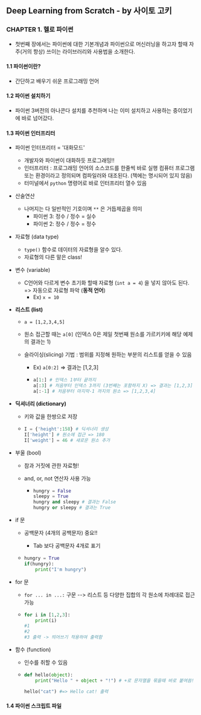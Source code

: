 ## Deep Learning from Scratch - by 사이토 고키



### CHAPTER 1. 헬로 파이썬

- 첫번째 장에서는 파이썬에 대한 기본개념과 파이썬으로 머신러닝을 하고자 할때 자주(거의 항상) 쓰이는 라이브러리와 사용법을 소개한다.

#### 1.1 파이썬이란?

- 간단하고 배우기 쉬운 프로그래밍 언어

#### 1.2 파이썬 설치하기

- 파이썬 3버전의 아나콘다 설치를 추천하며 나는 이미 설치하고 사용하는 중이었기에 바로 넘어갔다.

#### 1.3 파이썬 인터프리터

- 파이썬 인터프리터 = '대화모드' 

  - 개발자와 파이썬이 대화하듯 프로그래밍!!
  - 인터프리터 : 프로그래밍 언어의 소스코드를 한줄씩 바로 실행 컴퓨터 프로그램 또는 환경이라고 정의되며 컴파일러와 대조된다.  (책에는 명시되어 있지 않음)
  - 터미널에서 `python` 명령어로 바로 인터프리터 열수 있음

- 산술연산 

  - 나머지는 다 일반적인 기호이며 `**` 은 거듭제곱을 의미
    - 파이썬 3: 정수 / 정수 = 실수 
    - 파이썬 2: 정수 / 정수 = 정수

- 자료형 (data type)

  - `type()` 함수로 데이터의 자료형을 알수 있다. 
  - 자료형의 다른 말은 class!

- 변수 (variable)

  - C언어와 다르게 변수 초기화 할때 자료형 (`int a = 4`) 을 넣지 않아도 된다. => 자동으로 자료형 파악 (**동적 언어**)
    - Ex) `x = 10`

- **리스트 (list)**

  - `a = [1,2,3,4,5]`

  - 원소 접근할 때는 `a[0]` (인덱스 0은 제일 첫번째 원소를 가르키키에 해당 예제의 결과는 1)

  - 슬라이싱(slicing) 기법 : 범위를 지정해 원하는 부분의 리스트를 얻을 수 있음

    - Ex) `a[0:2]` => 결과는 [1,2,3]

    - ```python
      a[1:] # 인덱스 1부터 끝까지
      a[:3] # 처음부터 인덱스 3까지 (3번째는 포함하지 X) => 결과는 [1,2,3]
      a[:-1] # 처음부터 마지막-1 까지의 원소 => [1,2,3,4] 
      ```

- **딕셔너리 (dictionary)**

  - 키와 값을 한쌍으로 저장

  - ```python
    I = {'height':158} # 딕셔너리 생성
    I['height'] # 원소에 접근 => 180
    I['weight'] = 46 # 새로운 원소 추가
    ```

- 부울 (bool)

  - 참과 거짓에 관한 자료형!
  
  - and, or, not 연산자 사용 가능
  
    - ```python
      hungry = False
      sleepy = True
      hungry and sleepy # 결과는 False
      hungry or sleepy # 결과는 True
      ```

- if 문

  - 공백문자 (4개의 공백문자) 중요!!

    - Tab 보다 공백문자 4개로 표기

  - ```python
    hungry = True
    if(hungry):
        print("I'm hungry")
    ```

- for 문

  - `for ... in ...:` 구문 --> 리스트 등 다양한 집합의 각 원소에 차례대로 접근 가능

  - ```python
    for i in [1,2,3]:
        print(i) 
    #1
    #2
    #3 출력 -> 띄어쓰기 적용하여 출력함
    ```

- 함수 (function)

  - 인수를 취할 수  있음

  - ```python
    def hello(object):
        print("Hello " + object + "!") # +로 문자열을 묶을때 바로 붙여씀! 
    
    hello("cat") #=> Hello cat! 출력
    ```



#### 1.4 파이썬 스크립트 파일

